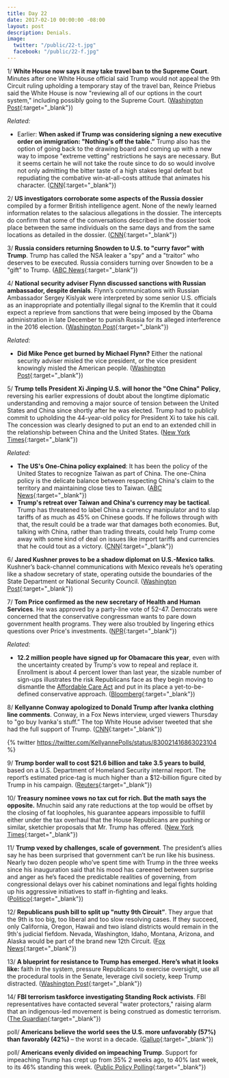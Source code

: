 ```yaml
---
title: Day 22
date: 2017-02-10 00:00:00 -08:00
layout: post
description: Denials.
image:
  twitter: "/public/22-t.jpg"
  facebook: "/public/22-f.jpg"
---
```


1/ **White House now says it may take travel ban to the Supreme Court**. Minutes after one White House official said Trump would not appeal the 9th Circuit ruling upholding a temporary stay of the travel ban, Reince Priebus said the White House is now "reviewing all of our options in the court system," including possibly going to the Supreme Court. ([Washington Post](https://www.washingtonpost.com/world/national-security/white-house-considers-rewriting-trumps-immigration-order/2017/02/10/ddcf5a6a-efb5-11e6-b4ff-ac2cf509efe5_story.html){:target="_blank"})

_Related:_

* Earlier: **When asked if Trump was considering signing a new executive order on immigration: "Nothing's off the table.”** Trump also has the option of going back to the drawing board and coming up with a new way to impose "extreme vetting" restrictions he says are necessary. But it seems certain he will not take the route since to do so would involve not only admitting the bitter taste of a high stakes legal defeat but repudiating the combative win-at-all-costs attitude that animates his character. ([CNN](http://www.cnn.com/2017/02/10/politics/donald-trump-travel-ban-politics/index.html){:target="_blank"})

2/ **US investigators corroborate some aspects of the Russia dossier** compiled by a former British intelligence agent. None of the newly learned information relates to the salacious allegations in the dossier. The intercepts do confirm that some of the conversations described in the dossier took place between the same individuals on the same days and from the same locations as detailed in the dossier. ([CNN](http://www.cnn.com/2017/02/10/politics/russia-dossier-update/index.html){:target="_blank"})

3/ **Russia considers returning Snowden to U.S. to "curry favor" with Trump**. Trump has called the NSA leaker a "spy" and a "traitor" who deserves to be executed. Russia considers turning over Snowden to be a "gift" to Trump. ([ABC News](http://www.nbcnews.com/news/us-news/russia-eyes-sending-snowden-u-s-gift-trump-official-n718921){:target="_blank"})

4/ **National security adviser Flynn discussed sanctions with Russian ambassador, despite denials**. Flynn’s communications with Russian Ambassador Sergey Kislyak were interpreted by some senior U.S. officials as an inappropriate and potentially illegal signal to the Kremlin that it could expect a reprieve from sanctions that were being imposed by the Obama administration in late December to punish Russia for its alleged interference in the 2016 election. ([Washington Post](https://www.washingtonpost.com/world/national-security/national-security-adviser-flynn-discussed-sanctions-with-russian-ambassador-despite-denials-officials-say/2017/02/09/f85b29d6-ee11-11e6-b4ff-ac2cf509efe5_story.html){:target="_blank"})

_Related:_

* **Did Mike Pence get burned by Michael Flynn?** Either the national security adviser misled the vice president, or the vice president knowingly misled the American people. ([Washington Post](https://www.washingtonpost.com/news/powerpost/paloma/daily-202/2017/02/10/daily-202-did-mike-pence-get-burned-by-michael-flynn/589d13ffe9b69b1406c75ca2/){:target="_blank"})

5/ **Trump tells President Xi Jinping U.S. will honor the "One China" Policy**, reversing his earlier expressions of doubt about the longtime diplomatic understanding and removing a major source of tension between the United States and China since shortly after he was elected. Trump had to publicly commit to upholding the 44-year-old policy for President Xi to take his call. The concession was clearly designed to put an end to an extended chill in the relationship between China and the United States. ([New York Times](https://www.nytimes.com/2017/02/09/world/asia/donald-trump-china-xi-jinping-letter.html){:target="_blank"})

_Related:_

* **The US's One-China policy explained**: It has been the policy of the United States to recognize Taiwan as part of China. The one-China policy is the delicate balance between respecting China's claim to the territory and maintaining close ties to Taiwan. ([ABC News](http://abcnews.go.com/Politics/uss-china-policy-explained/story?id=43983884){:target="_blank"})
* **Trump's retreat over Taiwan and China's currency may be tactical**. Trump has threatened to label China a currency manipulator and to slap tariffs of as much as 45% on Chinese goods. If he follows through with that, the result could be a trade war that damages both economies. But, talking with China, rather than trading threats, could help Trump come away with some kind of deal on issues like import tariffs and currencies that he could tout as a victory. ([CNN](http://money.cnn.com/2017/02/10/news/economy/trump-china-taiwan-threats-trade/index.html){:target="_blank"})

6/ **Jared Kushner proves to be a shadow diplomat on U.S.-Mexico talks**. Kushner’s back-channel communications with Mexico reveals he’s operating like a shadow secretary of state, operating outside the boundaries of the State Department or National Security Council. ([Washington Post](https://www.washingtonpost.com/politics/jared-kushner-a-shadow-diplomat-pulls-the-strings-on-us-mexico-talks/2017/02/09/aed2cf80-ef0b-11e6-9973-c5efb7ccfb0d_story.html){:target="_blank"})

7/ **Tom Price confirmed as the new secretary of Health and Human Services**. He was approved by a party-line vote of 52-47. Democrats were concerned that the conservative congressman wants to pare down government health programs. They were also troubled by lingering ethics questions over Price's investments. ([NPR](http://www.npr.org/sections/thetwo-way/2017/02/10/514365195/tom-price-confirmed-as-secretary-of-health-and-human-services){:target="_blank"})

_Related:_

* **12.2 million people have signed up for Obamacare this year**, even with the uncertainty created by Trump's vow to repeal and replace it. Enrollment is about 4 percent lower than last year, the sizable number of sign-ups illustrates the risk Republicans face as they begin moving to dismantle the <a href="{{ site.baseurl }}/trump-health-care/">Affordable Care Act</a> and put in its place a yet-to-be-defined conservative approach. ([Bloomberg](https://www.bloomberg.com/politics/articles/2017-02-10/12-2-million-sign-up-for-obamacare-despite-its-problems?cmpid=socialflow-twitter-business){:target="_blank"})

8/ **Kellyanne Conway apologized to Donald Trump after Ivanka clothing line comments**. Conway, in a Fox News interview, urged viewers Thursday to "go buy Ivanka's stuff.” The top White House adviser tweeted that she had the full support of Trump. ([CNN](http://www.cnn.com/2017/02/10/politics/kellyanne-conway-tweets-potus-supports-me/index.html){:target="_blank"})

{% twitter https://twitter.com/KellyannePolls/status/830021416863023104 %}

9/ **Trump border wall to cost $21.6 billion and take 3.5 years to build**, based on a U.S. Department of Homeland Security internal report. The report’s estimated price-tag is much higher than a $12-billion figure cited by Trump in his campaign. ([Reuters](http://in.reuters.com/article/usa-trump-immigration-wall-idINKBN15O2ZZ){:target="_blank"})

10/ **Treasury nominee vows no tax cut for rich. But the math says the opposite.** Mnuchin said any rate reductions at the top would be offset by the closing of fat loopholes, his guarantee appears impossible to fulfill either under the tax overhaul that the House Republicans are pushing or similar, sketchier proposals that Mr. Trump has offered. ([New York Times](https://www.nytimes.com/2017/02/09/business/economy/mnuchin-rule-tax-cut.html){:target="_blank"})

11/ **Trump vexed by challenges, scale of government**. The president’s allies say he has been surprised that government can’t be run like his business. Nearly two dozen people who’ve spent time with Trump in the three weeks since his inauguration said that his mood has careened between surprise and anger as he’s faced the predictable realities of governing, from congressional delays over his cabinet nominations and legal fights holding up his aggressive initiatives to staff in-fighting and leaks. ([Politico](http://www.politico.com/story/2017/02/donald-trump-challenges-governing-presidency-234879){:target="_blank"})

12/ **Republicans push bill to split up "nutty 9th Circuit”**. They argue that the 9th is too big, too liberal and too slow resolving cases. If they succeed, only California, Oregon, Hawaii and two island districts would remain in the 9th's judicial fiefdom. Nevada, Washington, Idaho, Montana, Arizona, and Alaska would be part of the brand new 12th Circuit. ([Fox News](http://www.foxnews.com/politics/2017/02/09/bill-to-split-nutty-9th-circuit-gains-momentum.html){:target="_blank"})

13/ **A blueprint for resistance to Trump has emerged. Here’s what it looks like:** faith in the system, pressure Republicans to exercise oversight, use all the procedural tools in the Senate, leverage civil society, keep Trump distracted. ([Washington Post](https://www.washingtonpost.com/blogs/plum-line/wp/2017/02/10/a-blueprint-for-resistance-to-trump-has-emerged-heres-what-it-looks-like/){:target="_blank"})

14/ **FBI terrorism taskforce investigating Standing Rock activists**. FBI representatives have contacted several "water protectors," raising alarm that an indigenous-led movement is being construed as domestic terrorism. ([The Guardian](https://www.theguardian.com/us-news/2017/feb/10/standing-rock-fbi-investigation-dakota-access){:target="_blank"})

poll/ **Americans believe the world sees the U.S. more unfavorably (57%) than favorably (42%)** – the worst in a decade. ([Gallup](http://www.gallup.com/poll/203834/americans-world-standing-worst-decade.aspx){:target="_blank"})

poll/ **Americans evenly divided on impeaching Trump**. Support for impeaching Trump has crept up from 35% 2 weeks ago, to 40% last week, to its 46% standing this week. ([Public Policy Polling](http://www.publicpolicypolling.com/main/2017/02/americans-now-evenly-divided-on-impeaching-trump.html){:target="_blank"})
